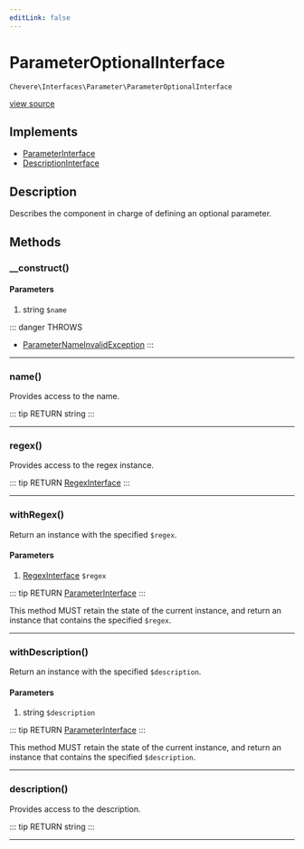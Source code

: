 ```yaml
---
editLink: false
---
```


# ParameterOptionalInterface

`Chevere\Interfaces\Parameter\ParameterOptionalInterface`

[view source](https://github.com/chevere/chevere/blob/master/interfaces/Parameter/ParameterOptionalInterface.php)

## Implements

- [ParameterInterface](./ParameterInterface.md)
- [DescriptionInterface](../Description/DescriptionInterface.md)

## Description

Describes the component in charge of defining an optional parameter.

## Methods

### __construct()

#### Parameters

1. string `$name`

::: danger THROWS
- [ParameterNameInvalidException](../../Exceptions/Parameter/ParameterNameInvalidException.md)
:::

---

### name()

Provides access to the name.

::: tip RETURN
string
:::

---

### regex()

Provides access to the regex instance.

::: tip RETURN
[RegexInterface](../Regex/RegexInterface.md)
:::

---

### withRegex()

Return an instance with the specified `$regex`.

#### Parameters

1. [RegexInterface](../Regex/RegexInterface.md) `$regex`

::: tip RETURN
[ParameterInterface](./ParameterInterface.md)
:::

This method MUST retain the state of the current instance, and return
an instance that contains the specified `$regex`.

---

### withDescription()

Return an instance with the specified `$description`.

#### Parameters

1. string `$description`

::: tip RETURN
[ParameterInterface](./ParameterInterface.md)
:::

This method MUST retain the state of the current instance, and return
an instance that contains the specified `$description`.

---

### description()

Provides access to the description.

::: tip RETURN
string
:::

---
